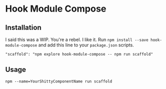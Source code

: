 
# Hook Module Compose

## Installation

I said this was a WIP. You're a rebel. I like it. Run `npm install --save hook-module-compose` and add this line to your `package.json` scripts.

```
"scaffold": "npm explore hook-module-compose -- npm run scaffold"
```

## Usage

```
npm --name=YourShittyComponentName run scaffold
```